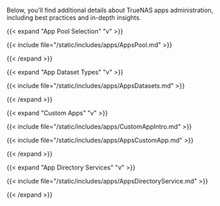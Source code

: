 &NewLine;

Below, you'll find additional details about TrueNAS apps administration, including best practices and in-depth insights.

{{< expand "App Pool Selection" "v" >}}

{{< include file="/static/includes/apps/AppsPool.md" >}}

{{< /expand >}}

{{< expand "App Dataset Types" "v" >}}

{{< include file="/static/includes/apps/AppsDatasets.md" >}}

{{< /expand >}}

{{< expand "Custom Apps" "v" >}}

{{< include file="/static/includes/apps/CustomAppIntro.md" >}}

{{< include file="/static/includes/apps/AppsCustomApp.md" >}}

{{< /expand >}}

{{< expand "App Directory Services" "v" >}}

{{< include file="/static/includes/apps/AppsDirectoryService.md" >}}

{{< /expand >}}
